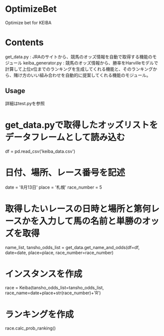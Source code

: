 # OptimizeBet
Optimize bet for KEIBA

# Contents
get_data.py : JRAのサイトから、競馬のオッズ情報を自動で取得する機能のモジュール
keiba_generator.py : 競馬のオッズ情報から、勝率をHarvilleモデルで計算して上位x位までのランキングを生成してくれる機能と、そのランキングから、賭け方のいい組み合わせを自動的に提案してくれる機能のモジュール。

## Usage
詳細はtest.pyを参照

# get_data.pyで取得したオッズリストをデータフレームとして読み込む
df = pd.read_csv('keiba_data.csv')

# 日付、場所、レース番号を記述
date = '8月13日'
place = '札幌'
race_number = 5

# 取得したいレースの日時と場所と第何レースかを入力して馬の名前と単勝のオッズを取得
name_list, tansho_odds_list = get_data.get_name_and_odds(df=df, date=date, place=place, race_number=race_number) 

# インスタンスを作成
race = Keiba(tansho_odds_list=tansho_odds_list, race_name=date+place+str(race_number)+'R')

# ランキングを作成
race.calc_prob_ranking()
